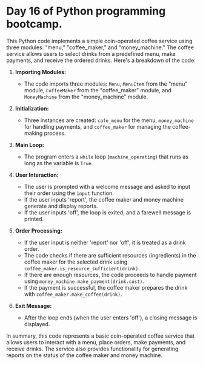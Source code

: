 # Day 16 of Python programming bootcamp.

This Python code implements a simple coin-operated coffee service using three modules: "menu," "coffee_maker," and "money_machine." The coffee service allows users to select drinks from a predefined menu, make payments, and receive the ordered drinks. Here's a breakdown of the code:

1. **Importing Modules:**
   - The code imports three modules: `Menu`, `MenuItem` from the "menu" module, `CoffeeMaker` from the "coffee_maker" module, and `MoneyMachine` from the "money_machine" module.

2. **Initialization:**
   - Three instances are created: `cafe_menu` for the menu, `money_machine` for handling payments, and `coffee_maker` for managing the coffee-making process.

3. **Main Loop:**
   - The program enters a `while` loop (`machine_operating`) that runs as long as the variable is `True`.

4. **User Interaction:**
   - The user is prompted with a welcome message and asked to input their order using the `input` function.
   - If the user inputs 'report', the coffee maker and money machine generate and display reports.
   - If the user inputs 'off', the loop is exited, and a farewell message is printed.

5. **Order Processing:**
   - If the user input is neither 'report' nor 'off', it is treated as a drink order.
   - The code checks if there are sufficient resources (ingredients) in the coffee maker for the selected drink using `coffee_maker.is_resource_sufficient(drink)`.
   - If there are enough resources, the code proceeds to handle payment using `money_machine.make_payment(drink.cost)`.
   - If the payment is successful, the coffee maker prepares the drink with `coffee_maker.make_coffee(drink)`.

6. **Exit Message:**
   - After the loop ends (when the user enters 'off'), a closing message is displayed.

In summary, this code represents a basic coin-operated coffee service that allows users to interact with a menu, place orders, make payments, and receive drinks. The service also provides functionality for generating reports on the status of the coffee maker and money machine.